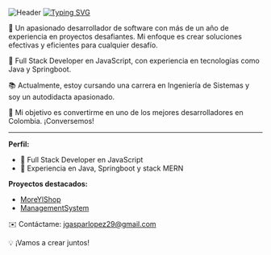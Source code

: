 ![Header](https://capsule-render.vercel.app/api?type=waving&color=00bfbf&height=80&section=header)
[![Typing SVG](https://readme-typing-svg.herokuapp.com/?color=00bfbf&size=30&center=true&vCenter=true&width=1000&lines=Hola,+mi+nombre+es+Jose+Gaspar;Tengo+19+años;Resido+en+Colombia;Ingeniero+de+Sistema+En+Formacion;Bienvenido!+:%29)](https://git.io/typing-svg)

🐼 Un apasionado desarrollador de software con más de un año de experiencia en proyectos desafiantes. Mi enfoque es crear soluciones efectivas y eficientes para cualquier desafío.

🚀 Full Stack Developer en JavaScript, con experiencia en tecnologías como Java y Springboot.

📚 Actualmente, estoy cursando una carrera en Ingeniería de Sistemas y soy un autodidacta apasionado.

🌟 Mi objetivo es convertirme en uno de los mejores desarrolladores en Colombia. ¡Conversemos!

---

**Perfil:**

- 🌿 Full Stack Developer en JavaScript
- 🔧 Experiencia en Java, Springboot y stack MERN

**Proyectos destacados:**

- [MoreYlShop](https://github.com/dev-gaspar/MoreYlShop)
- [ManagementSystem](https://github.com/dev-gaspar/ManagementSystem)

✉️ Contáctame: [jgasparlopez29@gmail.com](mailto:jgasparlopez29@gmail.com)

💡 ¡Vamos a crear juntos!
